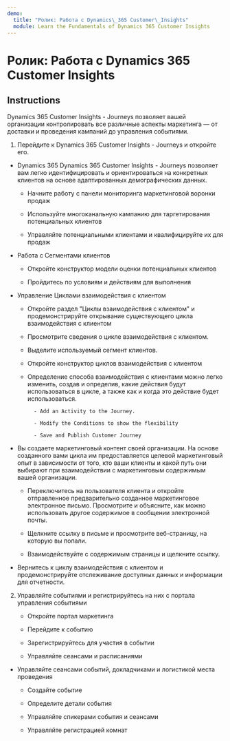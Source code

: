 ```yaml
---
demo:
  title: "Ролик: Работа с Dynamics\_365 Customer\_Insights"
  module: Learn the Fundamentals of Dynamics 365 Customer Insights
---
```


# Ролик: Работа с Dynamics 365 Customer Insights

## Instructions

Dynamics 365 Customer Insights - Journeys позволяет вашей организации контролировать все различные аспекты маркетинга — от доставки и проведения кампаний до управления событиями. 

1. Перейдите к Dynamics 365 Customer Insights - Journeys и откройте его.

- Dynamics 365 Dynamics 365 Customer Insights - Journeys позволяет вам легко идентифицировать и ориентироваться на конкретных клиентов на основе адаптированных демографических данных. 

    - Начните работу с панели мониторинга маркетинговой воронки продаж

    - Используйте многоканальную кампанию для таргетирования потенциальных клиентов

    - Управляйте потенциальными клиентами и квалифицируйте их для продаж

- Работа с Сегментами клиентов

    - Откройте конструктор модели оценки потенциальных клиентов

    - Пройдитесь по условиям и действиям для выполнения

- Управление Циклами взаимодействия с клиентом 

    - Откройте раздел "Циклы взаимодействия с клиентом" и продемонстрируйте открывание существующего цикла взаимодействия с клиентом 

    - Просмотрите сведения о цикле взаимодействия с клиентом.

    - Выделите используемый сегмент клиентов. 

    - Откройте конструктор циклов взаимодействия с клиентом

    - Определение способа взаимодействия с клиентами можно легко изменить, создав и определив, какие действия будут использоваться в цикле, а также как и когда это действие будет использоваться. 

            - Add an Activity to the Journey.

            - Modify the Conditions to show the flexibility

            - Save and Publish Customer Journey

- Вы создаете маркетинговый контент своей организации. На основе созданного вами цикла им предоставляется целевой маркетинговый опыт в зависимости от того, кто ваши клиенты и какой путь они выбирают при взаимодействии с маркетинговым содержимым вашей организации. 

    - Переключитесь на пользователя клиента и откройте отправленное предварительно созданное маркетинговое электронное письмо. Просмотрите и объясните, как можно использовать другое содержимое в сообщении электронной почты. 

    - Щелкните ссылку в письме и просмотрите веб-страницу, на которую вы попали. 

    - Взаимодействуйте с содержимым страницы и щелкните ссылку. 

- Вернитесь к циклу взаимодействия с клиентом и продемонстрируйте отслеживание доступных данных и информации для отчетности. 

2. Управляйте событиями и регистрируйтесь на них с портала управления событиями

    - Откройте портал маркетинга

    - Перейдите к событию

    - Зарегистрируйтесь для участия в событии

    - Управляйте сеансами и расписаниями

- Управляйте сеансами событий, докладчиками и логистикой места проведения

    - Создайте событие

    - Определите детали события

    - Управляйте спикерами события и сеансами

    - Управляйте регистрацией комнат



